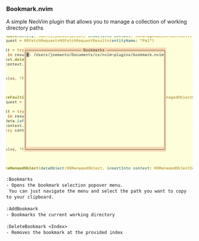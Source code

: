 ### Bookmark.nvim

A simple NeoVim plugin that allows you to manage a collection of working directory paths

![http://full/path/to/img.jpg](https://github.com/JoeManto/bookmark.nvim/blob/main/resources/screen-shot.png) 

```
:Bookmarks
- Opens the bookmark selection popover menu.
 You can just navigate the menu and select the path you want to copy to your clipboard.

:AddBookmark
- Bookmarks the current working directory

:DeleteBookmark <Index>
- Removes the bookmark at the provided index
```
